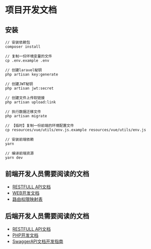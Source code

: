 # 项目开发文档

## 安装
```
// 安装依赖包
composer install

// 复制一份环境变量的文件
cp .env.example .env

// 创建laravel秘钥
php artisan key:generate

// 创建JWT秘钥
php artisan jwt:secret

// 创建文件上传软链接
php artisan upload:link

// 执行数据迁移文件
php artisan migrate

// 【临时】复制一份前端的环境配置文件
cp resources/vue/utils/env.js.example resources/vue/utils/env.js

// 安装前端依赖
yarn

// 编译前端资源
yarn dev
```

## 前端开发人员需要阅读的文档
* [RESTFULL API文档](./Docs/rest_api.md)
* [WEB开发文档](./Docs/web_developer.md)
* [路由权限映射表](./Docs/web_ability.md)

## 后端开发人员需要阅读的文档
* [RESTFULL API文档](./Docs/rest_api.md)
* [PHP开发文档](./Docs/php_developer.md)
* [SwaggerAPI文档开发指南](./Docs/OpenAPI.md)
